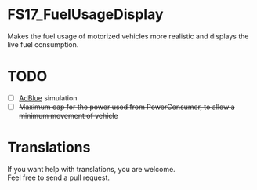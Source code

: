 # FS17_FuelUsageDisplay
Makes the fuel usage of motorized vehicles more realistic and displays the live fuel consumption.
  
  
# TODO
- [ ] [AdBlue](https://en.wikipedia.org/wiki/Diesel_exhaust_fluid) simulation
- [ ] ~~Maximum cap for the power used from PowerConsumer, to allow a minimum movement of vehicle~~
  
# Translations
If you want help with translations, you are welcome.  
Feel free to send a pull request.
